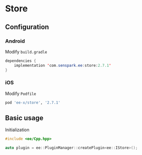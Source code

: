 # Store
## Configuration
### Android
Modify `build.gradle`
```java
dependencies {
    implementation 'com.senspark.ee:store:2.7.1'
}
```

### iOS
Modify `Podfile`
```ruby
pod 'ee-x/store', '2.7.1'
```

## Basic usage
Initialization
```cpp
#include <ee/Cpp.hpp>

auto plugin = ee::PluginManager::createPlugin<ee::IStore>();
```
